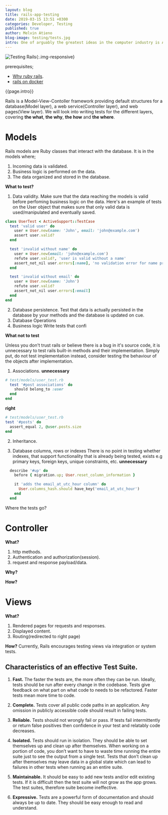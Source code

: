 ```yaml
---
layout: blog
title: rails-app-testing
date: 2019-03-15 13:51 +0300
categories: Developer, Testing
published: true
author: Melvin Atieno
blog-image: testing/tests.jpg 
intro: One of arguably the greatest ideas in the computer industry is Artificial Intelligence. The basic idea is to have computers write their own programs. No, we have not there yet. Computers are perfect and until we get them to write their own perfect programs the world is stuck with us, the not so perfect humans, programmers. Computers do exactly what they are told, which isn't always what the programmer expects/intended for it to do. To determine this relatively annoying difference between current state and the desired stateof programs and keep it at a minimum we write tests. Tests are an assurance that programs or applications function as expected. In this blog we will go through writing tests for a standard rails application. 
---
```

![Testing Rails](/assets/images/blog/{{page.blog-image}}){:.img-responsive}

prerequisites;

- [Why ruby rails](/2018-10-17-why-ruby-on-rails.md).
- [rails on docker](/2019-02-14-rails-on-docker.md)

{{page.intro}}

Rails is a Model-View-Contoller framework providing default structures for a database(Model layer), a web service(Controller layer), and web pages(View layer). We will look into writing tests for the different layers, covering **the what**, **the why**, **the how** and **the where**.

# Models   

Rails models are Ruby classes that interact with the database. It is in the models where;
 1. Incoming data is validated.
 2. Business logic is performed on the data.
 3. The data  organized and stored in the database.

**What to test?**  
1. Data validity.
Make sure that the data reaching the models is valid before perfoming business logic on the data. Here's an example of tests on the User object that makes sure that only valid data is used/manipulated and eventually saved.
```ruby
class UserTest < ActiveSupport::TestCase
  test 'valid user' do
    user = User.new(name: 'John', email: 'john@example.com')
    assert user.valid?
  end

  test 'invalid without name' do
    user = User.new(email: 'john@example.com')
    refute user.valid?, 'user is valid without a name'
    assert_not_nil user.errors[:name], 'no validation error for name present'
  end

  test 'invalid without email' do
    user = User.new(name: 'John')
    refute user.valid?
    assert_not_nil user.errors[:email]
  end
end
```
2. Database persistence.
Test that data is actually persisted in the database by your methods and the database is updated on cue.
3. Database Operations 
4. Business logic
Write tests that confi

**What not to test**  

Unless you don't trust rails or believe there is a bug in it's source code, it is unnecessary to test rails built-in methods and their implementation. Simply put, do not test implementation instead, consider testing the behaviour of the objects after implementation. 

1. Associations.
**unnecessary**
```ruby
# test/models/user_test.rb
  test '#post associations' do
    should belong_to :user
  end
end
```
**right**
```ruby
# test/models/user_test.rb
test '#posts' do
  assert_equal 2, @user.posts.size
end
```
2. Inheritance.

3. Database columns, rows or indexes
There is no point in testing whether indexes, that support functionality that is already being tested, exists e.g primary keys, foreign keys, unique constraints, etc.
**unnecessary**
```ruby
  describe '#up' do
    before { migration.up; User.reset_column_information }

    it 'adds the email_at_utc_hour column' do
      User.columns_hash.should have_key('email_at_utc_hour')
    end
  end
```

Where the tests go?

# Controller  
**What?**
1. http methods.
2. Authentication and authorization(session).
3. request and response payload/data.

**Why?**  

**How?**

# Views  

**What?**
1. Rendered pages for requests and responses.
2. Displayed content.
3. Routing(redirected to right page)

**How?**
Currently, Rails encourages testing views via integration or system tests. 


## Characteristics of an effective Test Suite.

1. **Fast.**
The faster the tests are, the more often they can be run. Ideally, tests should be run after every change in the codebase. Tests give feedback on what part on what code to needs to be refactored. Faster tests mean more time to code.
2. **Complete.**
Tests cover all public code paths in an application. Any omission in publicly accessible code should result in failing tests.
3. **Reliable.**
Tests should not wrongly fail or pass. If tests fail intermittently or return false
positives then confidence in your test and relatably code decreases.
4. **Isolated.**
Tests should run in isolation. They should be able to set themselves up and clean up after themselves.
When working on a portion of code, you don’t want to have to waste time running the entire
suite just to see the output from a single test. Tests that don’t clean up after themselves may leave data in a global state which can lead to failures in other tests when
running as an entire suite.  
5. **Maintainable.**
It should be easy to add new tests and/or edit existing tests. If it is difficult then the test suite will not grow as the app grows. The test suites, therefore suite become ineffective.

6. **Expressive.**
Tests are a powerful form of documentation and should always be up to
date. They should be easy enough to read and understand.